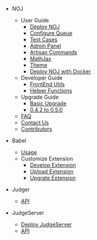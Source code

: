 - NOJ

  - User Guide
    - [Deploy NOJ](noj/guide/deploy.md)
    - [Configure Queue](noj/guide/queue.md)
    - [Test Cases](noj/guide/test_cases.md)
    - [Admin Panel](noj/guide/admin.md)
    - [Artisan Commands](noj/guide/artisan.md)
    - [MathJax](noj/guide/mathjax.md)
    - [Theme](noj/guide/theme.md)
    - [Deploy NOJ with Docker](noj/guide/docker.md)
  - Developer Guide
    - [FrontEnd Utils](noj/guide/frontend.md)
    - [Helper Functions](noj/guide/helper.md)
  - Upgrade Guide
    - [Basic Upgrade](noj/upgrade/basic.md)
    - [0.4.2 to 0.5.0](noj/upgrade/aphyocharacinae.md)
  - [FAQ](noj/faq.md)
  - [Contact Us](noj/contact.md)
  - [Contributors](noj/team.md)

- Babel
  - [Usage](babel/usage.md)
  - Customize Extension
    - [Develop Extension](babel/develop.md)
    - [Upload Extension](babel/upload.md)
    - [Upgrate Extension](babel/upgrate.md)

- Judger

  - [API](judger/api.md)

- JudgeServer

  - [Deploy JudgeServer](judgeserver/deploy.md)
  - [API](judgeserver/api.md)
